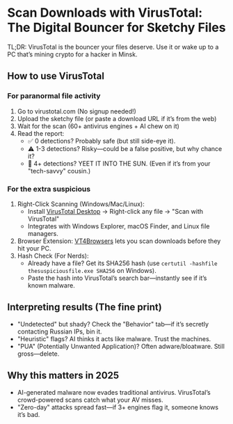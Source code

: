 # Scan Downloads with VirusTotal: The Digital Bouncer for Sketchy Files

TL;DR: VirusTotal is the bouncer your files deserve. Use it or wake up to a PC that’s mining crypto for a hacker in Minsk.

## How to use VirusTotal

### For paranormal file activity

1. Go to virustotal.com (No signup needed!)
2. Upload the sketchy file (or paste a download URL if it’s from the web)
3. Wait for the scan (60+ antivirus engines + AI chew on it)
4. Read the report:
   * ✅ 0 detections? Probably safe (but still side-eye it).
   * ⚠️ 1-3 detections? Risky—could be a false positive, but why chance it?
   * 🚨 4+ detections? YEET IT INTO THE SUN. (Even if it’s from your "tech-savvy" cousin.)

### For the extra suspicious

1. Right-Click Scanning (Windows/Mac/Linux):
   * Install [VirusTotal Desktop](https://docs.virustotal.com/docs/desktop-apps) → Right-click any file → "Scan with VirusTotal"
   * Integrates with Windows Explorer, macOS Finder, and Linux file managers.
2. Browser Extension: [VT4Browsers](https://blog.virustotal.com/2022/03/vt4browsers-any-indicator-every-detail.html) lets you scan downloads before they hit your PC.
3. Hash Check (For Nerds):
   * Already have a file? Get its SHA256 hash (use `certutil -hashfile thesuspiciousfile.exe SHA256` on Windows).
   * Paste the hash into VirusTotal’s search bar—instantly see if it’s known malware.

## Interpreting results (The fine print)

* "Undetected" but shady? Check the "Behavior" tab—if it’s secretly contacting Russian IPs, bin it.
* "Heuristic" flags? AI thinks it acts like malware. Trust the machines.
* "PUA" (Potentially Unwanted Application)? Often adware/bloatware. Still gross—delete.

## Why this matters in 2025

* AI-generated malware now evades traditional antivirus. VirusTotal’s crowd-powered scans catch what your AV misses.
* "Zero-day" attacks spread fast—if 3+ engines flag it, someone knows it’s bad.

